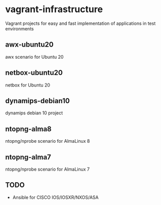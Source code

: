 # vagrant-infrastructure
Vagrant projects for easy and fast implementation of applications in test environments

## awx-ubuntu20
awx scenario for Ubuntu 20

## netbox-ubuntu20
netbox for Ubuntu 20

## dynamips-debian10
dynamips debian 10 project

## ntopng-alma8
ntopng/nprobe scenario for AlmaLinux 8

## ntopng-alma7
ntopng/nprobe scenario for AlmaLinux 7

## TODO
- Ansible for CISCO IOS/IOSXR/NXOS/ASA
